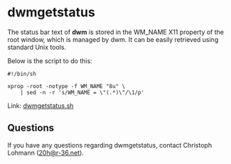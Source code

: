 dwmgetstatus
============

The status bar text of **dwm** is stored in the WM_NAME X11 property of the
root window, which is managed by dwm. It can be easily retrieved using
standard Unix tools.

Below is the script to do this:

	#!/bin/sh

	xprop -root -notype -f WM_NAME "8u" \
		| sed -n -r 's/WM_NAME = \"(.*)\"/\1/p'

Link: [dwmgetstatus.sh](dwmgetstatus.sh)

Questions
---------

If you have any questions regarding dwmgetstatus, contact Christoph Lohmann
(<20h@r-36.net>).

